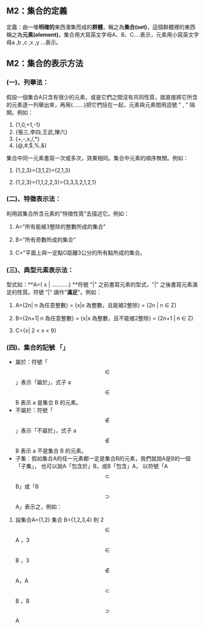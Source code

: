 ## M2：集合的定義

定義：由一堆**明確的**東西湊集而成的**群體**，稱之為**集合\(set\)**，這個群體裡的東西稱之為**元素\(element\)**。集合用大寫英文字母A、B、C....表示，元素用小寫英文字母a ,b ,c ,x ,y ...表示。

## M2：集合的表示方法

### \(一\)、**列舉法：**

假設一個集合A只含有很少的元素，或是它們之間沒有共同性質，就直接將它所含的元素逐一列舉出來，再用{.......}把它們括在一起，元素與元素間用逗號  "  ,  "  隔開。例如：

1. {1,0,+1,-1}
2. {張三,李四,王武,陳六}
3. {+,-,x,/,\*}
4. {@,\#,$,%,&}

集合中同一元素書寫一次或多次，效果相同。集合中元素的順序無關。例如：

1. {1,2,3}={3,1,2}={2,1,3}

2. {1,2,3}={1,1,2,2,3}={3,3,3,2,1,2,1}

### \(二\)、特徵表示法：

利用該集合所含元素的"特徵性質"去描述它。例如：

1. A="所有能被3整除的整數所成的集合"

2. B="所有奇數所成的集合"

3. C="平面上與一定點O距離3公分的所有點所成的集合。

### \(三\)、典型元素表示法：

型式如：**A={ x \| ...........} **符號  "\|" 之前書寫元素的型式，"\|" 之後書寫元素滿足的性質。符號 "\|" 讀作"**滿足**"。例如：

1. A={2n\| n 為任意整數} = {x\|x 為整數，且能被2整除} = {2n \| n  ∈ Z}

2. B={2n+1\| n 為任意整數} = {x\|x 為整數，且不能被2整除} = {2n+1 \| n  ∈ Z}

3. C={x\| 2 &lt; x &lt; 9}

### \(四\)、集合的記號   「」

* 屬於：符號「$$\in$$」表示「屬於」，式子  a $$\in$$ B 表示 a 是集合 B  的元素。
* 不屬於：符號「$$\notin$$」表示「不屬於」，式子  a $$\notin$$ B 表示 a 不是集合 B  的元素。
* 子集：假如集合A的任一元素都一定是集合B的元素，我們就說A是B的一個「子集」，
  也可以說A「包含於」B，或B「包含」A，
  以符號「A$$\subset$$ B」或「B$$\supset$$A」表示之，例如：

1. 設集合A={1,2}  集合 B={1,2,3,4} 則  2$$\in$$ A ，3 $$\in$$ B ，3 $$ \notin$$ A，A $$\subset$$ B ，B $$\supset$$ A



